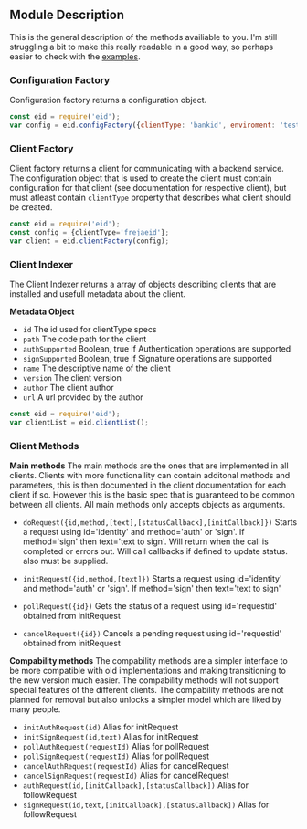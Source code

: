 ## Module Description

This is the general description of the methods availiable to you.
I'm still struggling a bit to make this really readable in a good way, so perhaps easier to check with the [examples](examples.md).

### Configuration Factory

Configuration factory returns a configuration object.

```javascript
const eid = require('eid');
var config = eid.configFactory({clientType: 'bankid', enviroment: 'testing'});
```

### Client Factory

Client factory returns a client for communicating with a backend service. The configuration object that is used to create the client must contain configuration for that client (see documentation for respective client), but must atleast contain `clientType` property that describes what client should be created.

```javascript
const eid = require('eid');
const config = {clientType='frejaeid'};
var client = eid.clientFactory(config);
```

### Client Indexer

The Client Indexer returns a array of objects describing clients that are installed and usefull metadata about the client.

**Metadata Object**
* `id` The id used for clientType specs
* `path` The code path for the client
* `authSupported` Boolean, true if Authentication operations are supported
* `signSupported` Boolean, true if Signature operations are supported
* `name` The descriptive name of the client
* `version` The client version
* `author` The client author
* `url` A url provided by the author

```javascript
const eid = require('eid');
var clientList = eid.clientList();
```

### Client Methods

**Main methods**
The main methods are the ones that are implemented in all clients. Clients with more functionallity can contain additonal methods and parameters, this is then documented in the client documentation for each client if so. However this is the basic spec that is guaranteed to be common between all clients. All main methods only accepts objects as arguments.

* `doRequest({id,method,[text],[statusCallback],[initCallback]})` Starts a request using id='identity' and method='auth' or 'sign'. If method='sign' then text='text to sign'. Will return when the call is completed or errors out. Will call callbacks if defined to update status.
also must be supplied.

* `initRequest({id,method,[text]})` Starts a request using id='identity' and method='auth' or 'sign'. If method='sign' then text='text to sign' 

* `pollRequest({id})` Gets the status of a request using id='requestid' obtained from initRequest 

* `cancelRequest({id})` Cancels a pending request using id='requestid' obtained from initRequest 

**Compability methods**
The compability methods are a simpler interface to be more compatible with old implementations and making transitioning to the new version much easier. The compability methods will not support special features of the different clients. The compability methods are not planned for removal but also unlocks a simpler model which are liked by many people.

* `initAuthRequest(id)` Alias for initRequest
* `initSignRequest(id,text)` Alias for initRequest
* `pollAuthRequest(requestId)` Alias for pollRequest
* `pollSignRequest(requestId)` Alias for pollRequest
* `cancelAuthRequest(requestId)` Alias for cancelRequest
* `cancelSignRequest(requestId)` Alias for cancelRequest
* `authRequest(id,[initCallback],[statusCallback])` Alias for followRequest
* `signRequest(id,text,[initCallback],[statusCallback])` Alias for followRequest